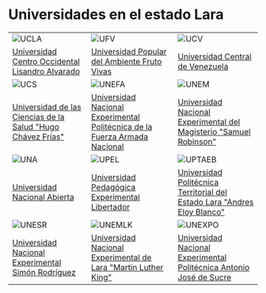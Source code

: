 # Universidades en el estado Lara

| | | |
|---|---|---|
| ![UCLA](/images/universidades/ucla.png) | ![UFV](/images/universidades/ufv.png) | ![UCV](/images/universidades/ucv.png) |
| [Universidad Centro Occidental Lisandro Alvarado](/docs/lara/universidades/ucla) | [Universidad Popular del Ambiente Fruto Vivas](/docs/lara/universidades/ufv) | [Universidad Central de Venezuela](/docs/lara/universidades/ucv) |
| ![UCS](/images/universidades/ucs.png) | ![UNEFA](/images/universidades/unefa.png) | ![UNEM](/images/universidades/unem.png) |
| [Universidad de las Ciencias de la Salud "Hugo Chávez Frías"](/docs/lara/universidades/ucs) | [Universidad Nacional Experimental Politécnica de la Fuerza Armada Nacional](/docs/lara/universidades/unefa) | [Universidad Nacional Experimental del Magisterio "Samuel Robinson"](/docs/lara/universidades/unem) |
| ![UNA](/images/universidades/una.png) | ![UPEL](/images/universidades/upel.png) | ![UPTAEB](/images/universidades/uptaeb.png) |
| [Universidad Nacional Abierta](/docs/lara/universidades/una) | [Universidad Pedagógica Experimental Libertador](/docs/lara/universidades/upel) | [Universidad Politécnica Territorial del Estado Lara "Andres Eloy Blanco"](/docs/lara/universidades/uptaeb) |
| ![UNESR](/images/universidades/unesr.png) | ![UNEMLK](/images/universidades/unemlk.png) | ![UNEXPO](/images/unexpo.png) |
| [Universidad Nacional Experimental Simón Rodríguez](/docs/lara/universidades/unesr) | [Universidad Nacional Experimental de Lara "Martin Luther King"](/docs/lara/universidades/unemlk) | [Universidad Nacional Experimental Politécnica Antonio José de Sucre](/docs/lara/universidades/unexpo) |
